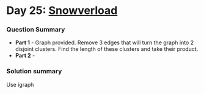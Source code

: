 # Day 25: [Snowverload](https://adventofcode.com/2023/day/25)

### Question Summary
- **Part 1** - Graph provided. Remove 3 edges that will turn the graph into 2 disjoint clusters. Find the length of these clusters and take their product. 
- **Part 2** - 

### Solution summary 

Use igraph